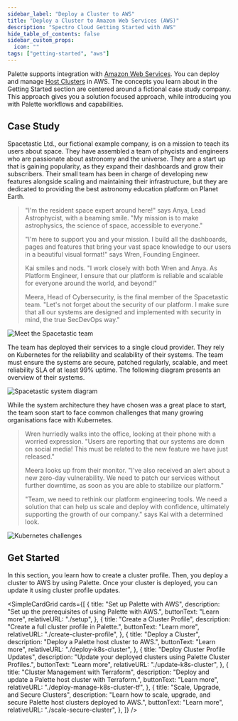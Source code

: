 ```yaml
---
sidebar_label: "Deploy a Cluster to AWS"
title: "Deploy a Cluster to Amazon Web Services (AWS)"
description: "Spectro Cloud Getting Started with AWS"
hide_table_of_contents: false
sidebar_custom_props:
  icon: ""
tags: ["getting-started", "aws"]
---
```


Palette supports integration with [Amazon Web Services](https://aws.amazon.com). You can deploy and manage
[Host Clusters](../../glossary-all.md#host-cluster) in AWS. The concepts you learn about in the Getting Started section
are centered around a fictional case study company. This approach gives you a solution focused approach, while
introducing you with Palette workflows and capabilities.

## Case Study

Spacetastic Ltd., our fictional example company, is on a mission to teach its users about space. They have assembled a
team of phycists and engineers who are passionate about astronomy and the universe. They are a start up that is gaining
popularity, as they expand their dashboards and grow their subscribers. Their small team has been in charge of
developing new features alongside scaling and maintaining their infrastructure, but they are dedicated to providing the
best astronomy education platform on Planet Earth.

> "I'm the resident space expert around here!" says Anya, Lead Astrophycist, with a beaming smile. "My mission is to
> make astrophysics, the science of space, accessible to everyone."
>
> "I'm here to support you and your mission. I build all the dashboards, pages and features that bring your vast space
> knowledge to our users in a beautiful visual format!" says Wren, Founding Engineer.
>
> Kai smiles and nods. "I work closely with both Wren and Anya. As Platform Engineer, I ensure that our platform is
> reliable and scalable for everyone around the world, and beyond!"
>
> Meera, Head of Cybersecurity, is the final member of the Spacetastic team. "Let's not forget about the security of our
> platform. I make sure that all our systems are designed and implemented with security in mind, the true SecDevOps
> way."

![Meet the Spacetastic team](/getting-started/getting-started_landing_meet-the-team.webp)

The team has deployed their services to a single cloud provider. They rely on Kubernetes for the reliability and
scalability of their systems. The team must ensure the systems are secure, patched regularly, scalable, and meet
reliability SLA of at least 99% uptime. The following diagram presents an overview of their systems.

![Spacetastic system diagram](/getting-started/getting-started_landing_spacetastic-systems.webp)

While the system architecture they have chosen was a great place to start, the team soon start to face common challenges
that many growing organisations face with Kubernetes.

> Wren hurriedly walks into the office, looking at their phone with a worried expression. "Users are reporting that our
> systems are down on social media! This must be related to the new feature we have just released."
>
> Meera looks up from their monitor. "I've also received an alert about a new zero-day vulnerability. We need to patch
> our services without further downtime, as soon as you are able to stabilize our platform."
>
> "Team, we need to rethink our platform engineering tools. We need a solution that can help us scale and deploy with
> confidence, ultimately supporting the growth of our company." says Kai with a determined look.

![Kubernetes challenges](/getting-started/getting-started_landing_kubernetes-challenges.webp)

## Get Started

In this section, you learn how to create a cluster profile. Then, you deploy a cluster to AWS by using Palette. Once
your cluster is deployed, you can update it using cluster profile updates.

<SimpleCardGrid
  cards={[
    {
      title: "Set up Palette with AWS",
      description: "Set up the prerequisites of using Palette with AWS.",
      buttonText: "Learn more",
      relativeURL: "./setup",
    },
    {
      title: "Create a Cluster Profile",
      description: "Create a full cluster profile in Palette.",
      buttonText: "Learn more",
      relativeURL: "./create-cluster-profile",
    },
    {
      title: "Deploy a Cluster",
      description: "Deploy a Palette host cluster to AWS.",
      buttonText: "Learn more",
      relativeURL: "./deploy-k8s-cluster",
    },
    {
      title: "Deploy Cluster Profile Updates",
      description: "Update your deployed clusters using Palette Cluster Profiles.",
      buttonText: "Learn more",
      relativeURL: "./update-k8s-cluster",
    },
    {
      title: "Cluster Management with Terraform",
      description: "Deploy and update a Palette host cluster with Terraform.",
      buttonText: "Learn more",
      relativeURL: "./deploy-manage-k8s-cluster-tf",
    },
    {
      title: "Scale, Upgrade, and Secure Clusters",
      description: "Learn how to scale, upgrade, and secure Palette host clusters deployed to AWS.",
      buttonText: "Learn more",
      relativeURL: "./scale-secure-cluster",
    },
  ]}
/>

